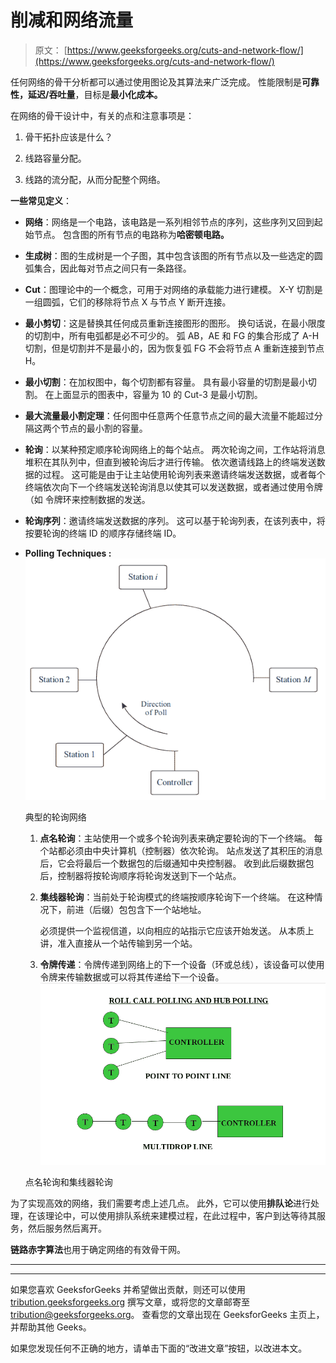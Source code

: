 # 削减和网络流量

> 原文： [https://www.geeksforgeeks.org/cuts-and-network-flow/](https://www.geeksforgeeks.org/cuts-and-network-flow/)

任何网络的骨干分析都可以通过使用图论及其算法来广泛完成。 性能限制是**可靠性，延迟/吞吐量**，目标是**最小化成本。**

在网络的骨干设计中，有关的点和注意事项是：

1.  骨干拓扑应该是什么？

2.  线路容量分配。

3.  线路的流分配，从而分配整个网络。

**一些常见定义**：

*   **网络**：网络是一个电路，该电路是一系列相邻节点的序列，这些序列又回到起始节点。 包含图的所有节点的电路称为**哈密顿电路。**

*   **生成树**：图的生成树是一个子图，其中包含该图的所有节点以及一些选定的圆弧集合，因此每对节点之间只有一条路径。

*   **Cut**：图理论中的一个概念，可用于对网络的承载能力进行建模。 X-Y 切割是一组圆弧，它们的移除将节点 X 与节点 Y 断开连接。

*   **最小剪切**：这是替换其任何成员重新连接图形的图形。 换句话说，在最小限度的切割中，所有电弧都是必不可少的。 弧 AB，AE 和 FG 的集合形成了 A-H 切割，但是切割并不是最小的，因为恢复弧 FG 不会将节点 A 重新连接到节点 H。

*   **最小切割**：在加权图中，每个切割都有容量。 具有最小容量的切割是最小切割。 在上面显示的图表中，容量为 10 的 Cut-3 是最小切割。

*   **最大流量最小割定理**：任何图中任意两个任意节点之间的最大流量不能超过分隔这两个节点的最小割的容量。

*   **轮询**：以某种预定顺序轮询网络上的每个站点。 两次轮询之间，工作站将消息堆积在其队列中，但直到被轮询后才进行传输。 依次邀请线路上的终端发送数据的过程。 这可能是由于让主站使用轮询列表来邀请终端发送数据，或者每个终端依次向下一个终端发送轮询消息以使其可以发送数据，或者通过使用令牌（如 令牌环来控制数据的发送。

*   **轮询序列**：邀请终端发送数据的序列。 这可以基于轮询列表，在该列表中，将按要轮询的终端 ID 的顺序存储终端 ID。

*   **Polling Techniques :**![](img/e19b5881ca091b5704790459f1ec1f3a.png)

    典型的轮询网络

    1.  **点名轮询**：主站使用一个或多个轮询列表来确定要轮询的下一个终端。 每个站都必须由中央计算机（控制器）依次轮询。 站点发送了其积压的消息后，它会将最后一个数据包的后缀通知中央控制器。 收到此后缀数据包后，控制器将按轮询顺序将轮询发送到下一个站点。

    2.  **集线器轮询**：当前处于轮询模式的终端按顺序轮询下一个终端。 在这种情况下，前进（后缀）包包含下一个站地址。

        必须提供一个监视信道，以向相应的站指示它应该开始发送。 从本质上讲，准入直接从一个站传输到另一个站。

    3.  **令牌传递**：令牌传递到网络上的下一个设备（环或总线），该设备可以使用令牌来传输数据或可以将其传递给下一个设备。![](img/ef157a079690b7cc164697f269b8516f.png)

    点名轮询和集线器轮询

为了实现高效的网络，我们需要考虑上述几点。 此外，它可以使用**排队论**进行处理，在该理论中，可以使用排队系统来建模过程，在此过程中，客户到达等待其服务，然后服务然后离开。

**链路赤字算法**也用于确定网络的有效骨干网。



* * *

* * *

如果您喜欢 GeeksforGeeks 并希望做出贡献，则还可以使用 [tribution.geeksforgeeks.org](https://contribute.geeksforgeeks.org/) 撰写文章，或将您的文章邮寄至 tribution@geeksforgeeks.org。 查看您的文章出现在 GeeksforGeeks 主页上，并帮助其他 Geeks。

如果您发现任何不正确的地方，请单击下面的“改进文章”按钮，以改进本文。